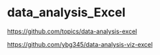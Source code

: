 # data_analysis_Excel
https://github.com/topics/data-analysis-excel


https://github.com/ybg345/data-analysis-viz-excel
